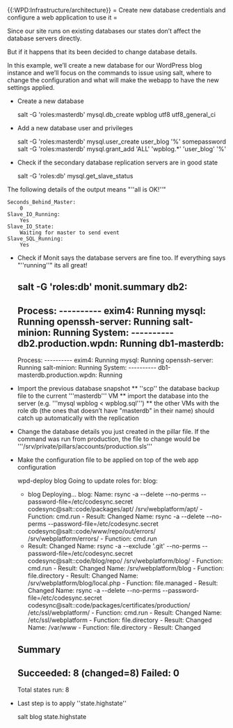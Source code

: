 {{:WPD:Infrastructure/architecture}}
= Create new database credentials and configure a web application to use it =

Since our site runs on existing databases our states don’t affect the database servers directly.

But if it happens that its been decided to change database details.

In this example, we’ll  create a new database for our WordPress blog instance and we’ll focus on the commands to issue using salt, where to change the configuration and what will make the webapp to have the new settings applied.


* Create a new database

  salt -G 'roles:masterdb' mysql.db_create wpblog utf8 utf8_general_ci

* Add a new database user and privileges

  salt -G 'roles:masterdb' mysql.user_create user_blog '%' somepassword
  salt -G 'roles:masterdb' mysql.grant_add 'ALL' 'wpblog.*' 'user_blog' '%'

* Check if the secondary database replication servers are in good state

  salt -G 'roles:db' mysql.get_slave_status

The following details of the output means "''all is OK!''"

    Seconds_Behind_Master:
        0
    Slave_IO_Running:
        Yes
    Slave_IO_State:
        Waiting for master to send event
    Slave_SQL_Running:
        Yes

* Check if Monit says the database servers are fine too. If everything says "''running''" its all great!

  salt -G 'roles:db' monit.summary
  db2:
    ----------
    Process:
        ----------
        exim4:
            Running
        mysql:
            Running
        openssh-server:
            Running
        salt-minion:
            Running
    System:
        ----------
        db2.production.wpdn:
            Running
  db1-masterdb:
    ----------
    Process:
        ----------
        exim4:
            Running
        mysql:
            Running
        openssh-server:
            Running
        salt-minion:
            Running
    System:
        ----------
        db1-masterdb.production.wpdn:
            Running

* Import the previous database snapshot
** ''scp'' the database backup file to the current '''masterdb''' VM
** import the database into the server (e.g. '''mysql wpblog < wpblog.sql''')
** the other VMs with the role db (the ones that doesn’t have "masterdb" in their name) should catch up automatically with the replication
* Change the database details you just created in the pillar file. If the command was run from production, the file to change would be '''/srv/private/pillars/accounts/production.sls'''

* Make the configuration file to be applied on top of the web app configuration

  wpd-deploy blog
  Going to update roles for:
  blog:
     - blog
  Deploying...
  blog:
    Name: rsync -a --delete --no-perms --password-file=/etc/codesync.secret codesync@salt::code/packages/apt/ /srv/webplatform/apt/ - Function: cmd.run - Result: Changed
    Name: rsync -a --delete --no-perms --password-file=/etc/codesync.secret codesync@salt::code/www/repo/out/errors/ /srv/webplatform/errors/ - Function: cmd.run
   - Result: Changed
    Name: rsync -a  --exclude '.git' --no-perms --password-file=/etc/codesync.secret codesync@salt::code/blog/repo/ /srv/webplatform/blog/ - Function: cmd.run - Result: Changed
    Name: /srv/webplatform/blog - Function: file.directory - Result: Changed
    Name: /srv/webplatform/blog/local.php - Function: file.managed - Result: Changed
    Name: rsync -a --delete --no-perms --password-file=/etc/codesync.secret codesync@salt::code/packages/certificates/production/ /etc/ssl/webplatform/ - Function: cmd.run - Result: Changed
    Name: /etc/ssl/webplatform - Function: file.directory - Result: Changed
    Name: /var/www - Function: file.directory - Result: Changed
  
  Summary
  ------------
  Succeeded: 8 (changed=8)
  Failed:    0
  ------------
  Total states run:     8

* Last step is to apply ''state.highstate''

  salt blog state.highstate